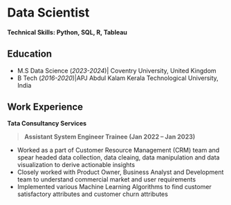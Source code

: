 # Data Scientist

#### Technical Skills: Python, SQL, R, Tableau

## Education					       		
- M.S Data Science (_2023-2024_)| Coventry University, United Kingdom
- B Tech (_2016-2020_)|APJ Abdul Kalam Kerala Technological University, India

## Work Experience
**Tata Consultancy Services**
>**Assistant System Engineer Trainee (Jan 2022 – Jan 2023)**
- Worked as a part of Customer Resource Management (CRM) team and spear headed data collection, data cleaing, data manipulation and data visualization to derive actionable insights 
- Closely worked with Product Owner, Business Analyst and Development team to understand commercial market and user requirements
- Implemented various Machine Learning Algorithms to find customer satisfactory attributes and customer churn attributes 

